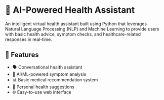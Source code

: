 # 🧠 AI-Powered Health Assistant

An intelligent virtual health assistant built using Python that leverages Natural Language Processing (NLP) and Machine Learning to provide users with basic health advice, symptom checks, and healthcare-related responses in real-time.

## 🚀 Features

- 🗣️ Conversational health assistant
- 🤖 AI/ML-powered symptom analysis
- 📊 Basic medical recommendation system
- 🧾 Personal health suggestions
- 🌐 Easy-to-use web interface
